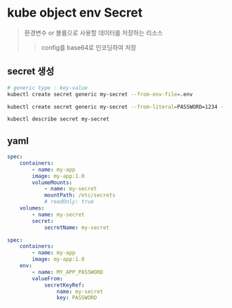 # kube object env Secret

> 환경변수 or 볼륨으로 사용할 데이터를 저장하는 리소스
>
> > config를 base64로 인코딩하여 저장

## secret 생성

```sh
# generic type : key-value
kubectl create secret generic my-secret --from-env-file=.env

kubectl create secret generic my-secret --from-literal=PASSWORD=1234 --dry-run=client -o yaml > my-secret.yaml

kubectl describe secret my-secret
```

## yaml

```yml
spec:
    containers:
        - name: my-app
        image: my-app:1.0
        volumeMounts:
            - name: my-secret
            mountPath: /etc/secrets
            # readOnly: true
    volumes:
        - name: my-secret
        secret:
            secretName: my-secret

```

```yaml
spec:
    containers:
        - name: my-app
        image: my-app:1.0
    env:
        - name: MY_APP_PASSWORD
        valueFrom:
            secretKeyRef:
                name: my-secret
                key: PASSWORD
```
